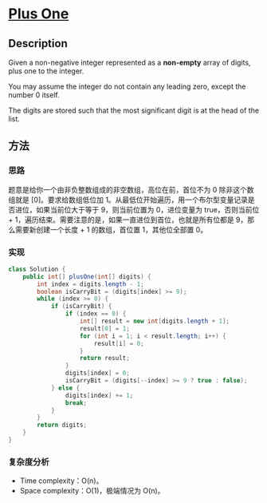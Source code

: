 # [Plus One][title]

## Description

Given a non-negative integer represented as a **non-empty** array of digits, plus one to the integer.

You may assume the integer do not contain any leading zero, except the number 0 itself.

The digits are stored such that the most significant digit is at the head of the list.

## 方法

### 思路

题意是给你一个由非负整数组成的非空数组，高位在前，首位不为 0 除非这个数组就是 [0]。要求给数组低位加 1。从最低位开始遍历，用一个布尔型变量记录是否进位，如果当前位大于等于 9，则当前位置为 0，进位变量为 true，否则当前位 + 1，遍历结束。需要注意的是，如果一直进位到首位，也就是所有位都是 9，那么需要新创建一个长度 + 1 的数组，首位置 1，其他位全部置 0。

### 实现
```java
class Solution {
    public int[] plusOne(int[] digits) {
        int index = digits.length - 1;
        boolean isCarryBit = (digits[index] >= 9);
        while (index >= 0) {
            if (isCarryBit) {
                if (index == 0) {
                    int[] result = new int[digits.length + 1];
                    result[0] = 1;
                    for (int i = 1; i < result.length; i++) {
                        result[i] = 0;
                    }
                    return result;
                }
                digits[index] = 0;
                isCarryBit = (digits[--index] >= 9 ? true : false);
            } else {
                digits[index] += 1;
                break;
            }
        }
        return digits;
    }
}
```

### 复杂度分析

- Time complexity：O(n)。
- Space complexity：O(1)，极端情况为 O(n)。


[title]: https://leetcode.com/problems/plus-one/description/